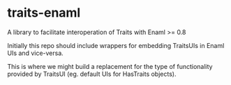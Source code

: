 traits-enaml
============

A library to facilitate interoperation of Traits with Enaml >= 0.8

Initially this repo should include wrappers for embedding TraitsUIs in Enaml UIs
and vice-versa.

This is where we might build a replacement for the type of functionality provided
by TraitsUI (eg. default UIs for HasTraits objects).
